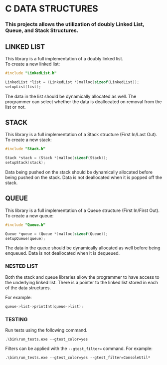 # C DATA STRUCTURES

### This projects allows the utilization of doubly Linked List, Queue, and Stack Structures.

## LINKED LIST
This library is a full implementation of a doubly linked list.<br>
To create a new linked list:
```c
#include "LinkedList.h"

LinkedList *list = (LinkedList *)malloc(sizeof(LinkedList));
setupList(list);
```
The data in the list should be dynamically allocated as well. The programmer can select whether the data is deallocated on removal from the list or not. 

## STACK
This library is a full implementation of a Stack structure (First In/Last Out).<br>
To create a new stack:
```c
#include "Stack.h"

Stack *stack = (Stack *)malloc(sizeof(Stack));
setupStack(stack);
```
Data being pushed on the stack should be dynamically allocated before being pushed on the stack. Data is not deallocated when it is popped off the stack.

## QUEUE
This library is a full implementation of a Queue structure (First In/First Out).<br>
To create a new queue:
```c
#include "Queue.h"

Queue *queue = (Queue *)malloc(sizeof(Queue));
setupQueue(queue);
```
The data in the queue should be dynamically allocated as well before being enqueued. Data is not deallocated when it is dequeued.


### NESTED LIST
Both the stack and queue libraries allow the programmer to have access to the underlying linked list. There is a pointer to the linked list stored in each of the data structures.

For example:
```c
queue->list->printInt(queue->list);
```

### TESTING
Run tests using the following command.

`.\bin\run_tests.exe --gtest_color=yes`

Filters can be applied with the `--gtest_filter=` command.
For example:

`.\bin\run_tests.exe --gtest_color=yes --gtest_filter=ConsoleUtil*`